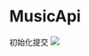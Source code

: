 # MusicApi
初始化提交
[![](https://jitpack.io/v/caiyonglong/musicapi.svg)](https://jitpack.io/#caiyonglong/musicapi)
